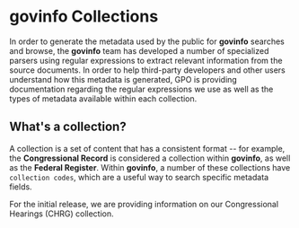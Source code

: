 # govinfo Collections #

In order to generate the metadata used by the public for **govinfo** searches and browse, the **govinfo** team has developed a number of specialized parsers using regular expressions to extract relevant information from the source documents. In order to help third-party developers and other users understand how this metadata is generated, GPO is providing documentation regarding the regular expressions we use as well as the types of metadata available within each collection.

## What's a collection? ##
A collection is a set of content that has a consistent format -- for example, the **Congressional Record** is considered a collection within **govinfo**, as well as the **Federal Register**. Within **govinfo**, a number of these collections have `collection codes`, which are a useful way to search specific metadata fields.

For the initial release, we are providing information on our Congressional Hearings (CHRG) collection. 
